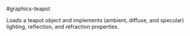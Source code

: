 #graphics-teapot

Loads a teapot object and implements (ambient, diffuse, and specular) lighting, reflection, and refraction properties.

